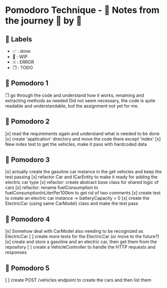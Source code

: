 # Pomodoro Technique - :notebook: Notes from the journey :tomato: by :tomato:

## :bookmark: Labels

- ✅ : done
- 🚧 : WIP
- ⛌ : ERROR
- ❒ : TODO

## 🍅 Pomodoro 1

❒ go through the code and understand how it works, renaming and extracting methods as needed
Did not seem necessary, the code is quite readable and understandable, but the assignment not yet for me.

## 🍅 Pomodoro 2

[x] read the requirements again and understand what is needed to be done
[x] create 'application' directory and move the code there except 'index'
[x] New index test to get the vehicles, make it pass with hardcoded data

## 🍅 Pomodoro 3

[x] actually create the gasoline car instance in the get vehicles and keep the test passing
[x] refactor Car and ICarEntity to make it ready for adding the electric car type
[x] refactor: create abstract base class for shared logic of cars
[x] refactor: rename fuelConsumption to fuelConsumptionInLiterPer100km to get rid of two comments
[x] create test to create an electric car instance -> batteryCapacity = 0
[x] create the ElectricCar (using same CarModel) class and make the test pass

## 🍅 Pomodoro 4

[x] Somehow deal with CarModel also needing to be recognized as ElectricCar
[ ] create more tests for the ElectricCar (or move to the future?)
[x] create and store a gasoline and an electric car, then get them from the repository
[ ] create a VehicleController to handle the HTTP requests and responses

## 🍅 Pomodoro 5

[ ] create POST /vehicles endpoint to create the cars and then list them